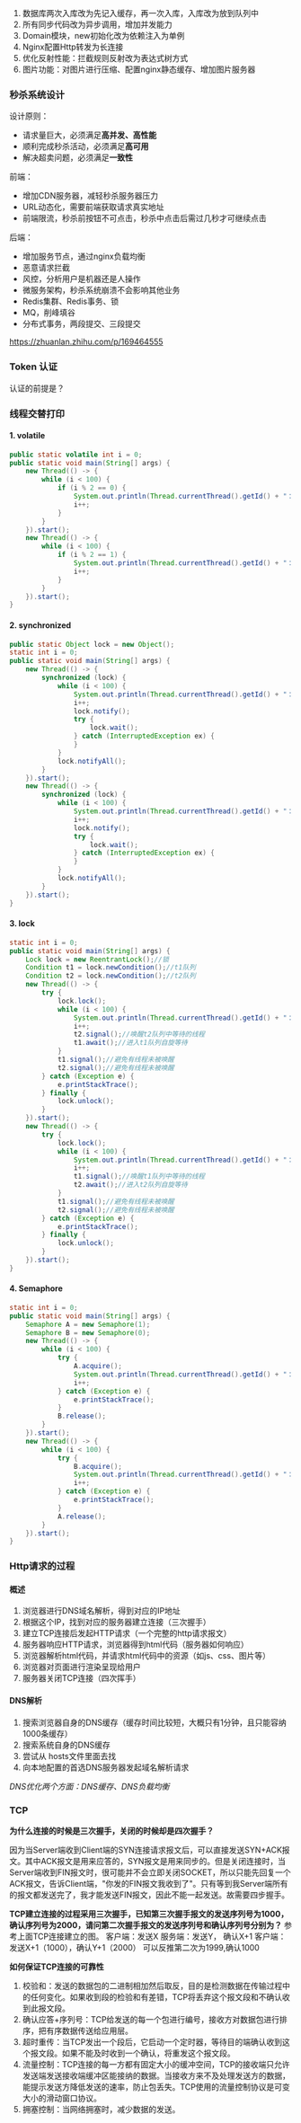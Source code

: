 1. 数据库两次入库改为先记入缓存，再一次入库，入库改为放到队列中
2. 所有同步代码改为异步调用，增加并发能力
3. Domain模块，new初始化改为依赖注入为单例
4. Nginx配置Http转发为长连接
5. 优化反射性能：拦截规则反射改为表达式树方式
6. 图片功能：对图片进行压缩、配置nginx静态缓存、增加图片服务器



### 秒杀系统设计

设计原则：

- 请求量巨大，必须满足**高并发、高性能**
- 顺利完成秒杀活动，必须满足**高可用**
- 解决超卖问题，必须满足**一致性**

前端：

- 增加CDN服务器，减轻秒杀服务器压力
- URL动态化，需要前端获取请求真实地址
- 前端限流，秒杀前按钮不可点击，秒杀中点击后需过几秒才可继续点击

后端：

- 增加服务节点，通过nginx负载均衡
- 恶意请求拦截
- 风控，分析用户是机器还是人操作
- 微服务架构，秒杀系统崩溃不会影响其他业务
- Redis集群、Redis事务、锁
- MQ，削峰填谷
- 分布式事务，两段提交、三段提交

https://zhuanlan.zhihu.com/p/169464555

### Token 认证

认证的前提是？

### 线程交替打印

#### 1. volatile

```java
public static volatile int i = 0;
public static void main(String[] args) {
    new Thread(() -> {
        while (i < 100) {
            if (i % 2 == 0) {
                System.out.println(Thread.currentThread().getId() + "：" + i);
                i++;
            }
        }
    }).start();
    new Thread(() -> {
        while (i < 100) {
            if (i % 2 == 1) {
                System.out.println(Thread.currentThread().getId() + "：" + i);
                i++;
            }
        }
    }).start();
}
```

#### 2. synchronized

```java
public static Object lock = new Object();
static int i = 0;
public static void main(String[] args) {
    new Thread(() -> {
        synchronized (lock) {
            while (i < 100) {
                System.out.println(Thread.currentThread().getId() + "：" + i);
                i++;
                lock.notify();
                try {
                    lock.wait();
                } catch (InterruptedException ex) {
                }
            }
            lock.notifyAll();
        }
    }).start();
    new Thread(() -> {
        synchronized (lock) {
            while (i < 100) {
                System.out.println(Thread.currentThread().getId() + "：" + i);
                i++;
                lock.notify();
                try {
                    lock.wait();
                } catch (InterruptedException ex) {
                }
            }
            lock.notifyAll();
        }
    }).start();
}
```

#### 3. lock

```java
static int i = 0;
public static void main(String[] args) {
    Lock lock = new ReentrantLock();//锁
    Condition t1 = lock.newCondition();//t1队列
    Condition t2 = lock.newCondition();//t2队列
    new Thread(() -> {
        try {
            lock.lock();
            while (i < 100) {
                System.out.println(Thread.currentThread().getId() + "：" + i);
                i++;
                t2.signal();//唤醒t2队列中等待的线程
                t1.await();//进入t1队列自旋等待
            }
            t1.signal();//避免有线程未被唤醒
            t2.signal();//避免有线程未被唤醒
        } catch (Exception e) {
            e.printStackTrace();
        } finally {
            lock.unlock();
        }
    }).start();
    new Thread(() -> {
        try {
            lock.lock();
            while (i < 100) {
                System.out.println(Thread.currentThread().getId() + "：" + i);
                i++;
                t1.signal();//唤醒t1队列中等待的线程
                t2.await();//进入t2队列自旋等待
            }
            t1.signal();//避免有线程未被唤醒
            t2.signal();//避免有线程未被唤醒
        } catch (Exception e) {
            e.printStackTrace();
        } finally {
            lock.unlock();
        }
    }).start();
}
```

#### 4. Semaphore

```java
static int i = 0;
public static void main(String[] args) {
    Semaphore A = new Semaphore(1);
    Semaphore B = new Semaphore(0);
    new Thread(() -> {
        while (i < 100) {
            try {
                A.acquire();
                System.out.println(Thread.currentThread().getId() + "：" + i);
                i++;
            } catch (Exception e) {
                e.printStackTrace();
            }
            B.release();
        }
    }).start();
    new Thread(() -> {
        while (i < 100) {
            try {
                B.acquire();
                System.out.println(Thread.currentThread().getId() + "：" + i);
                i++;
            } catch (Exception e) {
                e.printStackTrace();
            }
            A.release();
        }
    }).start();
}
```

### Http请求的过程

#### 概述

1. 浏览器进行DNS域名解析，得到对应的IP地址
2. 根据这个IP，找到对应的服务器建立连接（三次握手）
3. 建立TCP连接后发起HTTP请求（一个完整的http请求报文）
4. 服务器响应HTTP请求，浏览器得到html代码（服务器如何响应）
5. 浏览器解析html代码，并请求html代码中的资源（如js、css、图片等）
6. 浏览器对页面进行渲染呈现给用户
7. 服务器关闭TCP连接（四次挥手）

#### DNS解析

1. 搜索浏览器自身的DNS缓存（缓存时间比较短，大概只有1分钟，且只能容纳1000条缓存）
2. 搜索系统自身的DNS缓存
3. 尝试从 hosts文件里面去找
4. 向本地配置的首选DNS服务器发起域名解析请求

*DNS优化两个方面：DNS缓存、DNS负载均衡*

### TCP

**为什么连接的时候是三次握手，关闭的时候却是四次握手？**

因为当Server端收到Client端的SYN连接请求报文后，可以直接发送SYN+ACK报文。其中ACK报文是用来应答的，SYN报文是用来同步的。但是关闭连接时，当Server端收到FIN报文时，很可能并不会立即关闭SOCKET，所以只能先回复一个ACK报文，告诉Client端，"你发的FIN报文我收到了"。只有等到我Server端所有的报文都发送完了，我才能发送FIN报文，因此不能一起发送。故需要四步握手。

**TCP建立连接的过程采用三次握手，已知第三次握手报文的发送序列号为1000，确认序列号为2000，请问第二次握手报文的发送序列号和确认序列号分别为？**
参考上面TCP连接建立的图。
客户端：发送X
服务端：发送Y， 确认X+1
客户端：发送X+1（1000），确认Y+1（2000）
可以反推第二次为1999,确认1000

**如何保证TCP连接的可靠性**

1. 校验和：发送的数据包的二进制相加然后取反，目的是检测数据在传输过程中的任何变化。如果收到段的检验和有差错，TCP将丢弃这个报文段和不确认收到此报文段。 
2. 确认应答+序列号：TCP给发送的每一个包进行编号，接收方对数据包进行排序，把有序数据传送给应用层。 
3. 超时重传：当TCP发出一个段后，它启动一个定时器，等待目的端确认收到这个报文段。如果不能及时收到一个确认，将重发这个报文段。 
4. 流量控制：TCP连接的每一方都有固定大小的缓冲空间，TCP的接收端只允许发送端发送接收端缓冲区能接纳的数据。当接收方来不及处理发送方的数据，能提示发送方降低发送的速率，防止包丢失。TCP使用的流量控制协议是可变大小的滑动窗口协议。  
5. 拥塞控制：当网络拥塞时，减少数据的发送。       